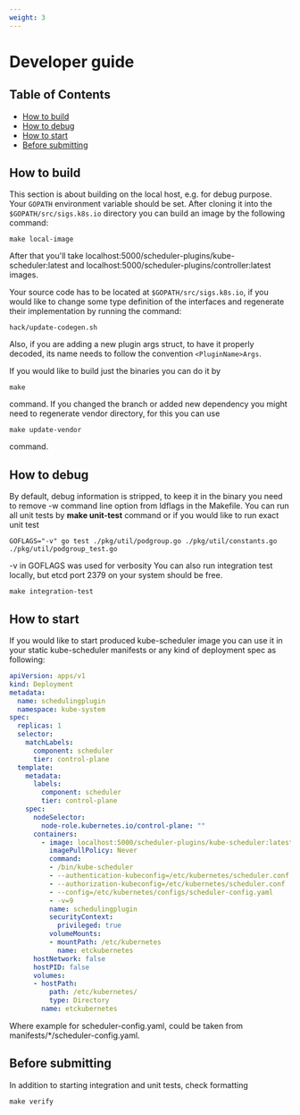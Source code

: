 ```yaml
---
weight: 3
---
```


# Developer guide

## Table of Contents

<!-- toc -->
- [How to build](#how-to-build)
- [How to debug](#how-to-debug)
- [How to start](#how-to-start)
- [Before submitting](#before-submitting)
<!-- /toc -->

## How to build

This section is about building on the local host, e.g. for debug purpose.
Your `GOPATH` environment variable should be set.
After cloning it into the `$GOPATH/src/sigs.k8s.io` directory
you can build an image by the following command:
```shell
make local-image
```
After that you'll take localhost:5000/scheduler-plugins/kube-scheduler:latest and
localhost:5000/scheduler-plugins/controller:latest images.

Your source code has to be located at `$GOPATH/src/sigs.k8s.io`, if you would like to change some type definition of the interfaces
and regenerate their implementation by running the command:
```shell
hack/update-codegen.sh
```

Also, if you are adding a new plugin args struct, to have it properly decoded, its name needs to follow the convention `<PluginName>Args`.

If you would like to build just the binaries you can do it by
```shell
make
```
command.
If you changed the branch or added new dependency you might need to regenerate vendor directory, for this you can use
```shell
make update-vendor
```
command.

## How to debug
By default, debug information is stripped, to keep it in the binary you need to remove -w command line option from
ldflags in the Makefile.
You can run all unit tests by **make unit-test** command or if you would like to run exact unit test
```shell
GOFLAGS="-v" go test ./pkg/util/podgroup.go ./pkg/util/constants.go ./pkg/util/podgroup_test.go
```
-v in GOFLAGS was used for verbosity
You can also run integration test locally, but etcd port 2379 on your system should be free.
```shell
make integration-test
```

## How to start
If you would like to start produced kube-scheduler image you can use it in your static kube-scheduler manifests or any kind of
deployment spec as following:
```yaml
apiVersion: apps/v1
kind: Deployment
metadata:
  name: schedulingplugin
  namespace: kube-system
spec:
  replicas: 1
  selector:
    matchLabels:
      component: scheduler
      tier: control-plane
  template:
    metadata:
      labels:
        component: scheduler
        tier: control-plane
    spec:
      nodeSelector:
        node-role.kubernetes.io/control-plane: ""
      containers:
        - image: localhost:5000/scheduler-plugins/kube-scheduler:latest
          imagePullPolicy: Never
          command:
          - /bin/kube-scheduler
          - --authentication-kubeconfig=/etc/kubernetes/scheduler.conf
          - --authorization-kubeconfig=/etc/kubernetes/scheduler.conf
          - --config=/etc/kubernetes/configs/scheduler-config.yaml
          - -v=9
          name: schedulingplugin
          securityContext:
            privileged: true
          volumeMounts:
          - mountPath: /etc/kubernetes
            name: etckubernetes
      hostNetwork: false
      hostPID: false
      volumes:
      - hostPath:
          path: /etc/kubernetes/
          type: Directory
        name: etckubernetes
```
Where example for scheduler-config.yaml, could be taken from manifests/*/scheduler-config.yaml.


## Before submitting
In addition to starting integration and unit tests, check formatting
```shell
make verify
```
